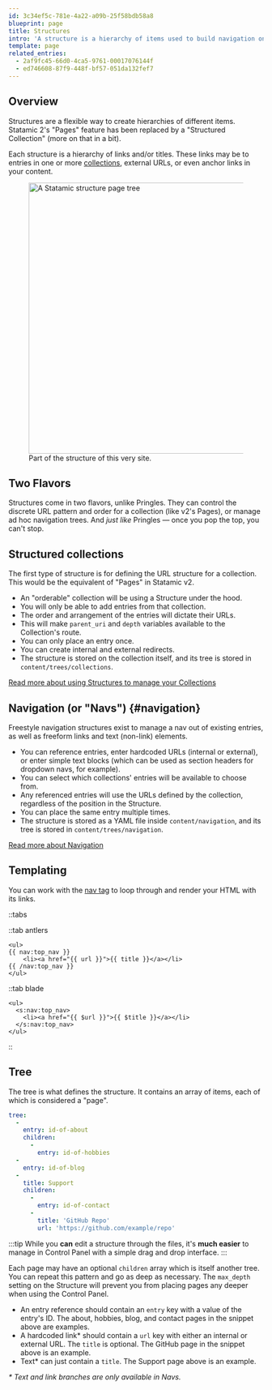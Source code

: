 ```yaml
---
id: 3c34ef5c-781e-4a22-a09b-25f58bdb58a8
blueprint: page
title: Structures
intro: 'A structure is a hierarchy of items used to build navigation on the front-end of your site and optionally dictate the URL structure for entire collections.'
template: page
related_entries:
  - 2af9fc45-66d0-4ca5-9761-00017076144f
  - ed746608-87f9-448f-bf57-051da132fef7
---
```

## Overview

Structures are a flexible way to create hierarchies of different items. Statamic 2's "Pages" feature has been replaced by a "Structured Collection" (more on that in a bit).

Each structure is a hierarchy of links and/or titles. These links may be to entries in one or more [collections](/collections), external URLs, or even anchor links in your content.

<figure>
    <img src="/img/structure.png" alt="A Statamic structure page tree" width="535">
    <figcaption>Part of the structure of this very site.</figcaption>
</figure>

## Two Flavors

Structures come in two flavors, unlike Pringles. They can control the discrete URL pattern and order for a collection (like v2's Pages), or manage ad hoc navigation trees. And _just like_ Pringles &mdash; once you pop the top, you can't stop.


## Structured collections

The first type of structure is for defining the URL structure for a collection. This would be the equivalent of "Pages" in Statamic v2.

- An "orderable" collection will be using a Structure under the hood.
- You will only be able to add entries from that collection.
- The order and arrangement of the entries will dictate their URLs.
- This will make `parent_uri` and `depth` variables available to the Collection's route.
- You can only place an entry once.
- You can create internal and external redirects.
- The structure is stored on the collection itself, and its tree is stored in `content/trees/collections`.

[Read more about using Structures to manage your Collections](/collections#ordering)

## Navigation (or "Navs") {#navigation}

Freestyle navigation structures exist to manage a nav out of existing entries, as well as freeform links and text (non-link) elements.

- You can reference entries, enter hardcoded URLs (internal or external), or enter simple text blocks (which can be used as section headers for dropdown navs, for example).
- You can select which collections' entries will be available to choose from.
- Any referenced entries will use the URLs defined by the collection, regardless of the position in the Structure.
- You can place the same entry multiple times.
- The structure is stored as a YAML file inside `content/navigation`, and its tree is stored in `content/trees/navigation`.

[Read more about Navigation](/navigation)


## Templating

You can work with the [nav tag](/tags/nav) to loop through and render your HTML with its links.

::tabs

::tab antlers
```antlers
<ul>
{{ nav:top_nav }}
    <li><a href="{{ url }}">{{ title }}</a></li>
{{ /nav:top_nav }}
</ul>
```
::tab blade
```blade
<ul>
  <s:nav:top_nav>
    <li><a href="{{ $url }}">{{ $title }}</a></li>
  </s:nav:top_nav>
</ul>
```
::

## Tree

The tree is what defines the structure. It contains an array of items, each of which is considered a "page".

``` yaml
tree:
  -
    entry: id-of-about
    children:
      -
        entry: id-of-hobbies
  -
    entry: id-of-blog
  -
    title: Support
    children:
      -
        entry: id-of-contact
      -
        title: 'GitHub Repo'
        url: 'https://github.com/example/repo'
```

:::tip
While you **can** edit a structure through the files, it's **much easier** to manage in Control Panel with a simple drag and drop interface.
:::

Each page may have an optional `children` array which is itself another tree. You can repeat this pattern and go as deep as necessary. The `max_depth` setting on the Structure will prevent you from placing pages any deeper when using the Control Panel.

- An entry reference should contain an `entry` key with a value of the entry's ID. The about, hobbies, blog, and contact pages in the snippet above are examples.
- A hardcoded link* should contain a `url` key with either an internal or external URL. The `title` is optional. The GitHub page in the snippet above is an example.
- Text* can just contain a `title`. The Support page above is an example.

_\* Text and link branches are only available in Navs._
